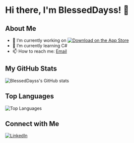 # Hi there, I'm BlessedDayss! 👋

## About Me

- 🔭 I’m currently working on [![Download on the App Store](https://linkmaker.itunes.apple.com/pl-pl/badge-lrg.svg?releaseDate=2024-01-01&kind=iossoftware&bubble=ios_apps)](https://apps.apple.com/pl/app/ciphera-password-manager/id6738832211)
- 🌱 I’m currently learning C#
- 📫 How to reach me: [Email](mailto:o.gojayev2000@gmail.com)

## My GitHub Stats

![BlessedDayss's GitHub stats](https://github-readme-stats.vercel.app/api?username=BlessedDayss&show_icons=true&theme=radical)

## Top Languages

![Top Languages](https://github-readme-stats.vercel.app/api/top-langs/?username=BlessedDayss&layout=compact&theme=radical)


## Connect with Me

[![LinkedIn](https://img.shields.io/badge/LinkedIn-Connect-blue)]([https://www.linkedin.com/in/yourprofile/](https://www.linkedin.com/in/orkhan-gojaev/))
